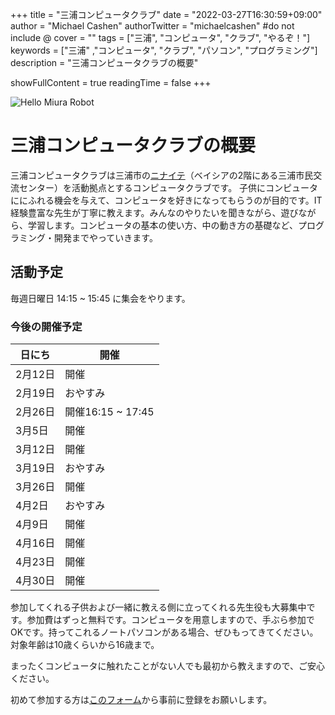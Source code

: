 +++
title = "三浦コンピュータクラブ"
date = "2022-03-27T16:30:59+09:00"
author = "Michael Cashen"
authorTwitter = "michaelcashen" #do not include @
cover = ""
tags = ["三浦", "コンピュータ", "クラブ", "やるぞ！"]
keywords = ["三浦" ,"コンピュータ", "クラブ", "パソコン", "プログラミング"]
description = "三浦コンピュータクラブの概要"

showFullContent = true
readingTime = false
+++

![Hello Miura Robot](/images/robot_transparent.png)

# 三浦コンピュータクラブの概要

三浦コンピュータクラブは三浦市の[ニナイテ](https://www.miuracc.org/)（ベイシアの2階にある三浦市民交流センター）を活動拠点とするコンピュータクラブです。
子供にコンピュータににふれる機会を与えて、コンピュータを好きになってもらうのが目的です。IT経験豊富な先生が丁寧に教えます。みんなのやりたいを聞きながら、遊びながら、学習します。コンピュータの基本の使い方、中の動き方の基礎など、プログラミング・開発までやっていきます。

## 活動予定

毎週日曜日 14:15 ~ 15:45 に集会をやります。

### 今後の開催予定

|日にち|開催|
|----|----|
|2月12日|開催|
|2月19日|おやすみ|
|2月26日|開催16:15 ~ 17:45|
|3月5日|開催|
|3月12日|開催|
|3月19日|おやすみ|
|3月26日|開催|
|4月2日|おやすみ|
|4月9日|開催|
|4月16日|開催|
|4月23日|開催|
|4月30日|開催|

参加してくれる子供および一緒に教える側に立ってくれる先生役も大募集中です。参加費はずっと無料です。コンピュータを用意しますので、手ぶら参加でOKです。持ってこれるノートパソコンがある場合、ぜひもってきてください。対象年齢は10歳くらいから16歳まで。

まったくコンピュータに触れたことがない人でも最初から教えますので、ご安心ください。

初めて参加する方は[このフォーム](https://docs.google.com/forms/d/e/1FAIpQLSfBaUI6Dk1eldubjfTLZT0sF4NpI2XfBbYwAwIZbn33IJQhxQ/viewform)から事前に登録をお願いします。
